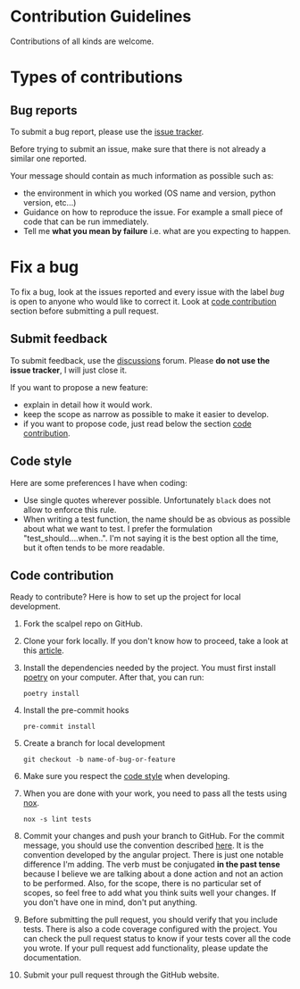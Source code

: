 # Contribution Guidelines

Contributions of all kinds are welcome.

# Types of contributions

## Bug reports

To submit a bug report, please use the [issue tracker](https://github.com/lewoudar/scalpel/issues).

Before trying to submit an issue, make sure that there is not already a similar one reported.

Your message should contain as much information as possible such as:

- the environment in which you worked (OS name and version, python version, etc...)
- Guidance on how to reproduce the issue. For example a small piece of code that can be run immediately.
- Tell me **what you mean by failure** i.e. what are you expecting to happen.

# Fix a bug

To fix a bug, look at the issues reported and every issue with the label *bug* is open to anyone who would like to
correct it. Look at [code contribution](#code-contribution) section before submitting a pull request.

## Submit feedback

To submit feedback, use the [discussions](https://github.com/lewoudar/scalpel/discussions) forum. Please **do not use
the issue tracker**, I will just close it.

If you want to propose a new feature:

- explain in detail how it would work.
- keep the scope as narrow as possible to make it easier to develop.
- if you want to propose code, just read below the section [code contribution](#code-contribution).

## Code style

Here are some preferences I have when coding:
- Use single quotes wherever possible. Unfortunately `black` does not allow to enforce this rule.
- When writing a test function, the name should be as obvious as possible about what we want to test. I prefer the
  formulation "test_should..<expectation>..when..<condition>". I'm not saying it is the best option all the time, but it
  often tends to be more readable.

## Code contribution

Ready to contribute? Here is how to set up the project for local development.

1. Fork the scalpel repo on GitHub.

2. Clone your fork locally. If you don't know how to proceed, take a look at
   this [article](https://help.github.com/en/articles/fork-a-repo).

3. Install the dependencies needed by the project. You must first install [poetry](https://python-poetry.org/docs/) on
   your computer. After that, you can run:
    ```shell
    poetry install
    ```

4. Install the pre-commit hooks
   ```shell
   pre-commit install
   ```

5. Create a branch for local development
    ```shell
    git checkout -b name-of-bug-or-feature
    ```

6. Make sure you respect the [code style](#code-style) when developing.

7. When you are done with your work, you need to pass all the tests using [nox](https://nox.thea.codes/en/stable/).
    ```shell
    nox -s lint tests
    ```

8. Commit your changes and push your branch to GitHub. For the commit message, you should use the convention described
   [here](https://medium.com/@menuka/writing-meaningful-git-commit-messages-a62756b65c81). It is the convention
   developed by the angular project. There is just one notable difference I'm adding. The verb must be conjugated **in
   the past tense** because I believe we are talking about a done action and not an action to be performed. Also, for
   the scope, there is no particular set of scopes, so feel free to add what you think suits well your changes. If you
   don't have one in mind, don't put anything.

9. Before submitting the pull request, you should verify that you include tests. There is also a code coverage
   configured with the project. You can check the pull request status to know if your tests cover all the code you
   wrote. If your pull request add functionality, please update the documentation.

10. Submit your pull request through the GitHub website.
